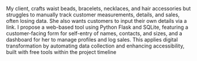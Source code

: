 My client, crafts waist beads, bracelets, necklaces, and hair accessories but struggles to manually track customer measurements, details, and sales, often losing data. She also wants customers to input their own details via a link. I propose a web-based tool using Python Flask and SQLite, featuring a customer-facing form for self-entry of names, contacts, and sizes, and a dashboard for her to manage profiles and log sales. This applies digital transformation by automating data collection and enhancing accessibility, built with free tools within the project timeline
